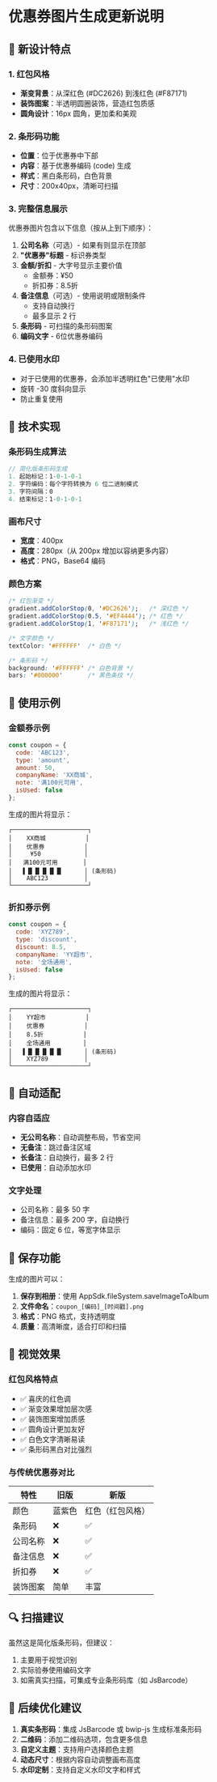 # 优惠券图片生成更新说明

## 🎨 新设计特点

### 1. 红包风格
- **渐变背景**：从深红色 (#DC2626) 到浅红色 (#F87171)
- **装饰图案**：半透明圆圈装饰，营造红包质感
- **圆角设计**：16px 圆角，更加柔和美观

### 2. 条形码功能
- **位置**：位于优惠券中下部
- **内容**：基于优惠券编码 (code) 生成
- **样式**：黑白条形码，白色背景
- **尺寸**：200x40px，清晰可扫描

### 3. 完整信息展示
优惠券图片包含以下信息（按从上到下顺序）：

1. **公司名称**（可选）- 如果有则显示在顶部
2. **"优惠券"标题** - 标识券类型
3. **金额/折扣** - 大字号显示主要价值
   - 金额券：¥50
   - 折扣券：8.5折
4. **备注信息**（可选）- 使用说明或限制条件
   - 支持自动换行
   - 最多显示 2 行
5. **条形码** - 可扫描的条形码图案
6. **编码文字** - 6位优惠券编码

### 4. 已使用水印
- 对于已使用的优惠券，会添加半透明红色"已使用"水印
- 旋转 -30 度斜向显示
- 防止重复使用

## 📐 技术实现

### 条形码生成算法
```javascript
// 简化版条形码生成
1. 起始标记：1-0-1-0-1
2. 字符编码：每个字符转换为 6 位二进制模式
3. 字符间隔：0
4. 结束标记：1-0-1-0-1
```

### 画布尺寸
- **宽度**：400px
- **高度**：280px（从 200px 增加以容纳更多内容）
- **格式**：PNG，Base64 编码

### 颜色方案
```css
/* 红包渐变 */
gradient.addColorStop(0, '#DC2626');   /* 深红色 */
gradient.addColorStop(0.5, '#EF4444'); /* 红色 */
gradient.addColorStop(1, '#F87171');   /* 浅红色 */

/* 文字颜色 */
textColor: '#FFFFFF'  /* 白色 */

/* 条形码 */
background: '#FFFFFF' /* 白色背景 */
bars: '#000000'       /* 黑色条纹 */
```

## 🎯 使用示例

### 金额券示例
```javascript
const coupon = {
  code: 'ABC123',
  type: 'amount',
  amount: 50,
  companyName: 'XX商城',
  note: '满100元可用',
  isUsed: false
};
```

生成的图片将显示：
```
┌─────────────────────┐
│    XX商城           │
│    优惠券           │
│     ¥50            │
│   满100元可用       │
│   ▌▐▌▐▌▐▌▐▌▐▌      │ (条形码)
│    ABC123          │
└─────────────────────┘
```

### 折扣券示例
```javascript
const coupon = {
  code: 'XYZ789',
  type: 'discount',
  discount: 8.5,
  companyName: 'YY超市',
  note: '全场通用',
  isUsed: false
};
```

生成的图片将显示：
```
┌─────────────────────┐
│    YY超市           │
│    优惠券           │
│    8.5折           │
│    全场通用         │
│   ▌▐▌▐▌▐▌▐▌▐▌      │ (条形码)
│    XYZ789          │
└─────────────────────┘
```

## 🔄 自动适配

### 内容自适应
- **无公司名称**：自动调整布局，节省空间
- **无备注**：跳过备注区域
- **长备注**：自动换行，最多 2 行
- **已使用**：自动添加水印

### 文字处理
- 公司名称：最多 50 字
- 备注信息：最多 200 字，自动换行
- 编码：固定 6 位，等宽字体显示

## 📱 保存功能

生成的图片可以：
1. **保存到相册**：使用 AppSdk.fileSystem.saveImageToAlbum
2. **文件命名**：`coupon_[编码]_[时间戳].png`
3. **格式**：PNG 格式，支持透明度
4. **质量**：高清晰度，适合打印和扫描

## 🎨 视觉效果

### 红包风格特点
- ✅ 喜庆的红色调
- ✅ 渐变效果增加层次感
- ✅ 装饰图案增加质感
- ✅ 圆角设计更加友好
- ✅ 白色文字清晰易读
- ✅ 条形码黑白对比强烈

### 与传统优惠券对比
| 特性 | 旧版 | 新版 |
|------|------|------|
| 颜色 | 蓝紫色 | 红色（红包风格） |
| 条形码 | ❌ | ✅ |
| 公司名称 | ❌ | ✅ |
| 备注信息 | ❌ | ✅ |
| 折扣券 | ❌ | ✅ |
| 装饰图案 | 简单 | 丰富 |

## 🔍 扫描建议

虽然这是简化版条形码，但建议：
1. 主要用于视觉识别
2. 实际验券使用编码文字
3. 如需真实扫描，可集成专业条形码库（如 JsBarcode）

## 📝 后续优化建议

1. **真实条形码**：集成 JsBarcode 或 bwip-js 生成标准条形码
2. **二维码**：添加二维码选项，包含更多信息
3. **自定义主题**：支持用户选择颜色主题
4. **动态尺寸**：根据内容自动调整画布高度
5. **水印定制**：支持自定义水印文字和样式
